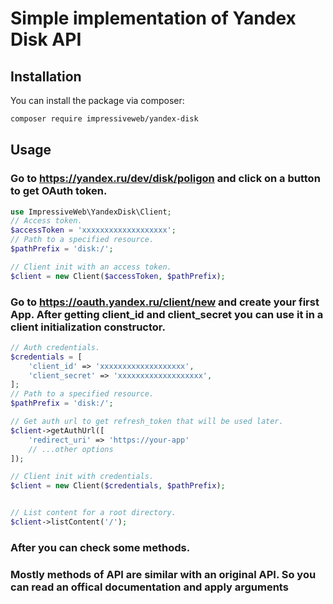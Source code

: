 # Simple implementation of Yandex Disk API


## Installation

You can install the package via composer:

``` bash
composer require impressiveweb/yandex-disk
```

## Usage

### Go to https://yandex.ru/dev/disk/poligon and click on a button to get OAuth token. 

```php
use ImpressiveWeb\YandexDisk\Client;
// Access token.
$accessToken = 'xxxxxxxxxxxxxxxxxxx';
// Path to a specified resource.
$pathPrefix = 'disk:/';

// Client init with an access token.
$client = new Client($accessToken, $pathPrefix);
```

### Go to https://oauth.yandex.ru/client/new and create your first App. After getting client_id and client_secret you can use it in a client initialization constructor.

```php
// Auth credentials.
$credentials = [
    'client_id' => 'xxxxxxxxxxxxxxxxxxx',
    'client_secret' => 'xxxxxxxxxxxxxxxxxxx',
];
// Path to a specified resource.
$pathPrefix = 'disk:/';

// Get auth url to get refresh_token that will be used later. 
$client->getAuthUrl([
    'redirect_uri' => 'https://your-app'
    // ...other options
]);

// Client init with credentials.
$client = new Client($credentials, $pathPrefix);


// List content for a root directory.
$client->listContent('/');
```

### After you can check some methods.

### Mostly methods of API are similar with an original API. So you can read an offical documentation and apply arguments  



